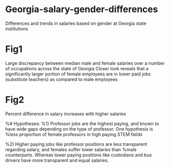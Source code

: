 # Georgia-salary-gender-differences
Differences and trends in salaries based on gender at Georgia state institutions

# Fig1
Large discrepancy between median male and female salaries over a number of occupations across the state of Georgia
Closer look reveals that a significantly larger portion of female employees are in lower paid jobs (substitute teachers) as compared to male employees

# Fig2

Percent difference in salary increases with higher salaries

%# Hypotheses:
%1) Professor jobs are the highest paying, and known to have wide gaps depending on the type of professor. One hypothesis is %less proportion of female professors in high paying STEM fields

%2) Higher paying jobs like professor positions are less transparent regarding salary, and females suffer lower salaries than %male counterparts. Whereas lower paying positions like custodians and bus drivers have more transparent and equal salaries.
